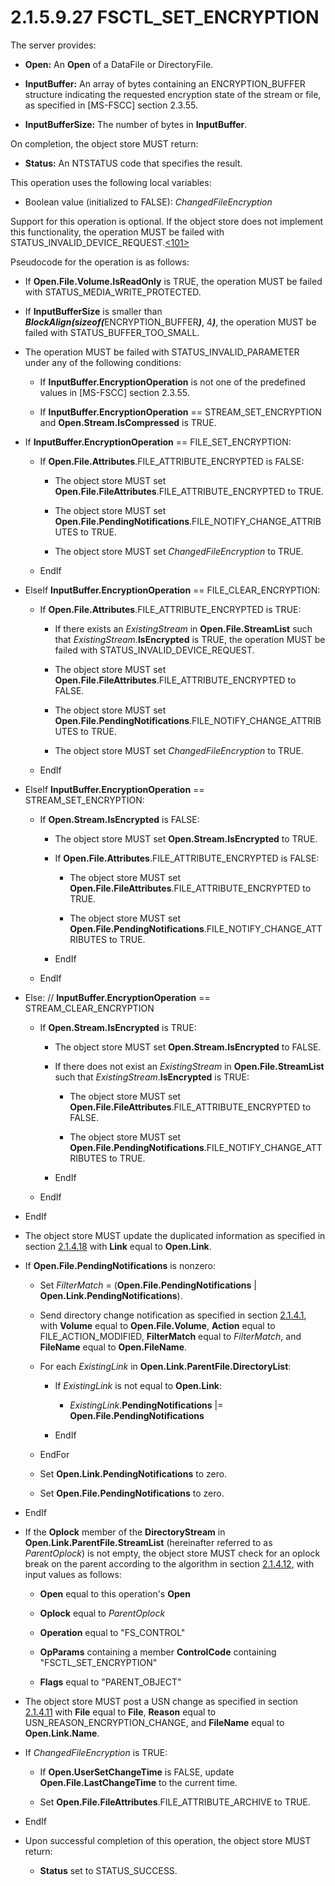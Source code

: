 <html dir="LTR" xmlns:mshelp="http://msdn.microsoft.com/mshelp" xmlns:ddue="http://ddue.schemas.microsoft.com/authoring/2003/5" xmlns:xlink="http://www.w3.org/1999/xlink" xmlns:tool="http://www.microsoft.com/tooltip">
    <head>
        <meta http-equiv="Content-Type" content="text/html; CHARSET=utf-8"></meta>
        <meta name="save" content="history"></meta>
        <title>2.1.5.9.27 FSCTL_SET_ENCRYPTION</title>
        <xml>
            <mshelp:toctitle title="2.1.5.9.27 FSCTL_SET_ENCRYPTION"></mshelp:toctitle>
            <mshelp:rltitle title="[MS-FSA]: FSCTL_SET_ENCRYPTION"></mshelp:rltitle>
            <mshelp:keyword index="A" term="ad5ba3b9-ceb1-44e0-adc4-237ba533fdad"></mshelp:keyword>
            <mshelp:attr name="DCSext.ContentType" value="open specification"></mshelp:attr>
            <mshelp:attr name="AssetID" value="ad5ba3b9-ceb1-44e0-adc4-237ba533fdad"></mshelp:attr>
            <mshelp:attr name="TopicType" value="kbRef"></mshelp:attr>
            <mshelp:attr name="DCSext.Title" value="[MS-FSA]: FSCTL_SET_ENCRYPTION" />
        </xml>
    </head>
    <body>
        <div id="header">
            <h1 class="heading">2.1.5.9.27 FSCTL_SET_ENCRYPTION</h1>
        </div>
        <div id="mainSection">
            <div id="mainBody">
                <div id="allHistory" class="saveHistory"></div>
                <div id="sectionSection0" class="section" name="collapseableSection">
                    

<p>The server provides:</p>

<ul><li><p><span><span> 
</span></span><b>Open:</b> An <b>Open</b> of a DataFile or DirectoryFile.</p>

</li><li><p><span><span> 
</span></span><b>InputBuffer:</b> An array of bytes containing an
ENCRYPTION_BUFFER structure indicating the requested encryption state of the
stream or file, as specified in <mshelp:link keywords="efbfe127-73ad-4140-9967-ec6500e66d5e" tabindex="0">[MS-FSCC]</mshelp:link>
section <mshelp:link keywords="bf78ff7e-b0a4-4ba9-8825-4af43682eb0d" tabindex="0">2.3.55</mshelp:link>.</p>

</li><li><p><span><span> 
</span></span><b>InputBufferSize:</b> The number of bytes in <b>InputBuffer</b>.</p>

</li></ul><p>On completion, the object store MUST return:</p>

<ul><li><p><span><span> 
</span></span><b>Status:</b> An NTSTATUS code that specifies the result.</p>

</li></ul><p>This operation uses the following local variables:</p>

<ul><li><p><span><span> 
</span></span>Boolean value (initialized to FALSE): <i>ChangedFileEncryption</i></p>

</li></ul><p>Support for this operation is optional. If the object store
does not implement this functionality, the operation MUST be failed with
STATUS_INVALID_DEVICE_REQUEST.<a id="Appendix_A_Target_101"></a><a href="4e3695bd-7574-4f24-a223-b4679c065b63.html#Appendix_A_101" aria-label="Product behavior note 101">&lt;101&gt;</a></p>

<p>Pseudocode for the operation is as follows:</p>

<ul><li><p><span><span> 
</span></span>If <b>Open.File.Volume.IsReadOnly</b> is TRUE, the operation MUST
be failed with STATUS_MEDIA_WRITE_PROTECTED.</p>

</li><li><p><span><span> 
</span></span>If <b>InputBufferSize</b> is smaller than <b><i>BlockAlign(sizeof(</i></b>ENCRYPTION_BUFFER<b><i>)</i></b>,
4<b><i>)</i></b>, the operation MUST be failed with STATUS_BUFFER_TOO_SMALL.</p>

</li><li><p><span><span> 
</span></span>The operation MUST be failed with STATUS_INVALID_PARAMETER under
any of the following conditions:</p>

<ul><li><p><span><span>  </span></span>If <b>InputBuffer.EncryptionOperation</b>
is not one of the predefined values in [MS-FSCC] section 2.3.55.</p>

</li><li><p><span><span>  </span></span>If <b>InputBuffer.EncryptionOperation</b>
== STREAM_SET_ENCRYPTION and <b>Open.Stream.IsCompressed</b> is TRUE.</p>

</li></ul></li><li><p><span><span> 
</span></span>If <b>InputBuffer.EncryptionOperation</b> == FILE_SET_ENCRYPTION:</p>

<ul><li><p><span><span>  </span></span>If <b>Open.File.Attributes</b>.FILE_ATTRIBUTE_ENCRYPTED
is FALSE:</p>

<ul><li><p><span><span> 
</span></span>The object store MUST set <b>Open.File.FileAttributes</b>.FILE_ATTRIBUTE_ENCRYPTED
to TRUE.</p>

</li><li><p><span><span> 
</span></span>The object store MUST set <b>Open.File.PendingNotifications</b>.FILE_NOTIFY_CHANGE_ATTRIBUTES
to TRUE.</p>

</li><li><p><span><span> 
</span></span>The object store MUST set <i>ChangedFileEncryption</i> to TRUE.</p>

</li></ul></li><li><p><span><span>  </span></span>EndIf</p>

</li></ul></li><li><p><span><span> 
</span></span>ElseIf <b>InputBuffer.EncryptionOperation</b> ==
FILE_CLEAR_ENCRYPTION:</p>

<ul><li><p><span><span>  </span></span>If <b>Open.File.Attributes</b>.FILE_ATTRIBUTE_ENCRYPTED
is TRUE:</p>

<ul><li><p><span><span> 
</span></span>If there exists an <i>ExistingStream</i> in <b>Open.File.StreamList</b>
such that <i>ExistingStream</i>.<b>IsEncrypted</b> is TRUE, the operation MUST
be failed with STATUS_INVALID_DEVICE_REQUEST.</p>

</li><li><p><span><span> 
</span></span>The object store MUST set <b>Open.File.FileAttributes</b>.FILE_ATTRIBUTE_ENCRYPTED
to FALSE.</p>

</li><li><p><span><span> 
</span></span>The object store MUST set <b>Open.File.PendingNotifications</b>.FILE_NOTIFY_CHANGE_ATTRIBUTES
to TRUE.</p>

</li><li><p><span><span> 
</span></span>The object store MUST set <i>ChangedFileEncryption</i> to TRUE.</p>

</li></ul></li><li><p><span><span>  </span></span>EndIf</p>

</li></ul></li><li><p><span><span> 
</span></span>ElseIf <b>InputBuffer.EncryptionOperation</b> ==
STREAM_SET_ENCRYPTION:</p>

<ul><li><p><span><span>  </span></span>If <b>Open.Stream.IsEncrypted</b>
is FALSE:</p>

<ul><li><p><span><span> 
</span></span>The object store MUST set <b>Open.Stream.IsEncrypted</b> to TRUE.</p>

</li><li><p><span><span> 
</span></span>If <b>Open.File.Attributes</b>.FILE_ATTRIBUTE_ENCRYPTED is FALSE:</p>

<ul><li><p><span><span> 
</span></span>The object store MUST set <b>Open.File.FileAttributes</b>.FILE_ATTRIBUTE_ENCRYPTED
to TRUE.</p>

</li><li><p><span><span> 
</span></span>The object store MUST set <b>Open.File.PendingNotifications</b>.FILE_NOTIFY_CHANGE_ATTRIBUTES
to TRUE.</p>

</li></ul></li><li><p><span><span> 
</span></span>EndIf</p>

</li></ul></li><li><p><span><span>  </span></span>EndIf</p>

</li></ul></li><li><p><span><span> 
</span></span>Else: // <b>InputBuffer.EncryptionOperation</b> ==
STREAM_CLEAR_ENCRYPTION</p>

<ul><li><p><span><span>  </span></span>If <b>Open.Stream.IsEncrypted</b>
is TRUE:</p>

<ul><li><p><span><span> 
</span></span>The object store MUST set <b>Open.Stream.IsEncrypted</b> to
FALSE.</p>

</li><li><p><span><span> 
</span></span>If there does not exist an <i>ExistingStream</i> in <b>Open.File.StreamList</b>
such that <i>ExistingStream</i>.<b>IsEncrypted</b> is TRUE:</p>

<ul><li><p><span><span> 
</span></span>The object store MUST set <b>Open.File.FileAttributes</b>.FILE_ATTRIBUTE_ENCRYPTED
to FALSE.</p>

</li><li><p><span><span> 
</span></span>The object store MUST set <b>Open.File.PendingNotifications</b>.FILE_NOTIFY_CHANGE_ATTRIBUTES
to TRUE.</p>

</li></ul></li><li><p><span><span> 
</span></span>EndIf</p>

</li></ul></li><li><p><span><span>  </span></span>EndIf</p>

</li></ul></li><li><p><span><span> 
</span></span>EndIf</p>

</li><li><p><span><span> 
</span></span>The object store MUST update the duplicated information as
specified in section <a href="7e375703-5641-48f3-b844-c2ef1ee70461.html">2.1.4.18</a>
with <b>Link</b> equal to <b>Open.Link</b>.</p>

</li><li><p><span><span> 
</span></span>If <b>Open.File.PendingNotifications</b> is nonzero:</p>

<ul><li><p><span><span>  </span></span>Set
<i>FilterMatch</i> = (<b>Open.File.PendingNotifications</b> | <b>Open.Link.PendingNotifications</b>).</p>

</li><li><p><span><span>  </span></span>Send
directory change notification as specified in section <a href="7f757efa-ba81-4c0e-a4c7-d11d7beed109.html">2.1.4.1</a>, with <b>Volume</b>
equal to <b>Open.File.Volume</b>, <b>Action</b> equal to FILE_ACTION_MODIFIED, <b>FilterMatch</b>
equal to <i>FilterMatch</i>, and <b>FileName</b> equal to <b>Open.FileName</b>.</p>

</li><li><p><span><span>  </span></span>For
each <i>ExistingLink</i> in <b>Open.Link.ParentFile.DirectoryList</b>:</p>

<ul><li><p><span><span> 
</span></span>If <i>ExistingLink</i> is not equal to <b>Open.Link</b>:</p>

<ul><li><p><span><span> 
</span></span><i>ExistingLink</i>.<b>PendingNotifications</b> |= <b>Open.File.PendingNotifications</b></p>

</li></ul></li><li><p><span><span> 
</span></span>EndIf</p>

</li></ul></li><li><p><span><span>  </span></span>EndFor</p>

</li><li><p><span><span>  </span></span>Set
<b>Open.Link.PendingNotifications</b> to zero.</p>

</li><li><p><span><span>  </span></span>Set
<b>Open.File.PendingNotifications</b> to zero.</p>

</li></ul></li><li><p><span><span> 
</span></span>EndIf</p>

</li><li><p><span><span> 
</span></span>If the <b>Oplock</b> member of the <b>DirectoryStream</b> in <b>Open.Link.ParentFile.StreamList</b>
(hereinafter referred to as <i>ParentOplock</i>) is not empty, the object store
MUST check for an oplock break on the parent according to the algorithm in
section <a href="306239fb-cb60-49fe-b293-df4d1a5f757a.html">2.1.4.12</a>, with
input values as follows:</p>

<ul><li><p><span><span>  </span></span><b>Open</b>
equal to this operation's <b>Open</b></p>

</li><li><p><span><span>  </span></span><b>Oplock</b>
equal to <i>ParentOplock</i></p>

</li><li><p><span><span>  </span></span><b>Operation</b>
equal to &quot;FS_CONTROL&quot;</p>

</li><li><p><span><span>  </span></span><b>OpParams</b>
containing a member <b>ControlCode</b> containing
&quot;FSCTL_SET_ENCRYPTION&quot;</p>

</li><li><p><span><span>  </span></span><b>Flags</b>
equal to &quot;PARENT_OBJECT&quot;</p>

</li></ul></li><li><p><span><span> 
</span></span>The object store MUST post a USN change as specified in section <a href="2c897c5e-b29e-464d-825f-565ff587f7f1.html">2.1.4.11</a> with <b>File</b>
equal to <b>File</b>, <b>Reason</b> equal to USN_REASON_ENCRYPTION_CHANGE, and <b>FileName</b>
equal to <b>Open.Link.Name</b>.</p>

</li><li><p><span><span> 
</span></span>If <i>ChangedFileEncryption</i> is TRUE:</p>

<ul><li><p><span><span>  </span></span>If <b>Open.UserSetChangeTime</b>
is FALSE, update <b>Open.File.LastChangeTime</b> to the current time.</p>

</li><li><p><span><span>  </span></span>Set
<b>Open.File.FileAttributes</b>.FILE_ATTRIBUTE_ARCHIVE to TRUE.</p>

</li></ul></li><li><p><span><span> 
</span></span>EndIf</p>

</li><li><p><span><span> 
</span></span>Upon successful completion of this operation, the object store
MUST return:</p>

<ul><li><p><span><span>  </span></span><b>Status</b>
set to STATUS_SUCCESS.</p>

</li></ul></li></ul>
                </div>
            </div>
        </div>
    </body>
</html>